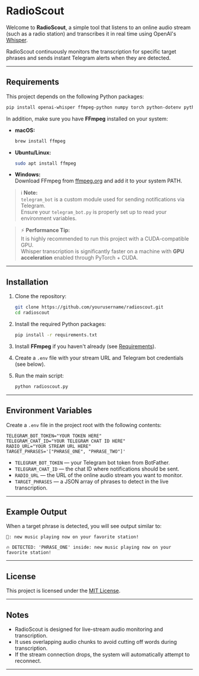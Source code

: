 # RadioScout

Welcome to **RadioScout**, a simple tool that listens to an online audio stream (such as a radio station) and transcribes it in real time using OpenAI's [Whisper](https://openai.com/index/whisper/).

RadioScout continuously monitors the transcription for specific target phrases and sends instant Telegram alerts when they are detected.

---

## Requirements

This project depends on the following Python packages:

```bash
pip install openai-whisper ffmpeg-python numpy torch python-dotenv python-telegram-bot
```

In addition, make sure you have **FFmpeg** installed on your system:

- **macOS:**  
  ```bash
  brew install ffmpeg
  ```
- **Ubuntu/Linux:**  
  ```bash
  sudo apt install ffmpeg
  ```
- **Windows:**  
  Download FFmpeg from [ffmpeg.org](https://ffmpeg.org/download.html) and add it to your system PATH.

> ℹ️ **Note:**  
> `telegram_bot` is a custom module used for sending notifications via Telegram.  
> Ensure your `telegram_bot.py` is properly set up to read your environment variables.

> ⚡ **Performance Tip:**  
> It is highly recommended to run this project with a CUDA-compatible GPU.  
> Whisper transcription is significantly faster on a machine with **GPU acceleration** enabled through PyTorch + CUDA.

---

## Installation

1. Clone the repository:

   ```bash
   git clone https://github.com/yourusername/radioscout.git
   cd radioscout
   ```

2. Install the required Python packages:

   ```bash
   pip install -r requirements.txt
   ```

3. Install **FFmpeg** if you haven't already (see [Requirements](#requirements)).

4. Create a `.env` file with your stream URL and Telegram bot credentials (see below).

5. Run the main script:

   ```bash
   python radioscout.py
   ```

---

## Environment Variables

Create a `.env` file in the project root with the following contents:

```dotenv
TELEGRAM_BOT_TOKEN="YOUR TOKEN HERE"
TELEGRAM_CHAT_ID="YOUR TELEGRAM CHAT ID HERE"
RADIO_URL="YOUR STREAM URL HERE"
TARGET_PHRASES='["PHRASE_ONE", "PHRASE_TWO"]'
```

- `TELEGRAM_BOT_TOKEN` — your Telegram bot token from BotFather.
- `TELEGRAM_CHAT_ID` — the chat ID where notifications should be sent.
- `RADIO_URL` — the URL of the online audio stream you want to monitor.
- `TARGET_PHRASES` — a JSON array of phrases to detect in the live transcription.

---

## Example Output

When a target phrase is detected, you will see output similar to:

```text
📝: new music playing now on your favorite station!

🔥 DETECTED: 'PHRASE_ONE' inside: new music playing now on your favorite station!
```

---

## License

This project is licensed under the [MIT License](https://choosealicense.com/licenses/mit/).

---

## Notes

- RadioScout is designed for live-stream audio monitoring and transcription.
- It uses overlapping audio chunks to avoid cutting off words during transcription.
- If the stream connection drops, the system will automatically attempt to reconnect.

---

